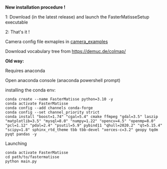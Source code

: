 **New installation procedure !** 

1: Download (in the latest release) and launch the FasterMatisseSetup executable 

2: That's it !

Camera config file exmaples in [camera_examples](camera_examples)

Download vocabulary tree from https://demuc.de/colmap/

**Old way:**

Requires anaconda

Open anaconda console (anaconda powershell prompt)

installing the conda env:

    conda create --name FasterMatisse python=3.10 -y
    conda activate FasterMatisse
    conda config --add channels conda-forge
    conda config --set channel_priority strict
    conda install "boost=1.74" "cgal=5.4" cmake ffmpeg "gdal=3.5" laszip "matplotlib=3.5" "mysql=8.0" "numpy=1.22" "opencv=4.5" "openmp=8.0" "pcl=1.12" "pdal=2.4" "psutil=5.9" pybind11 "qhull=2020.2" "qt=5.15.4" "scipy=1.8" sphinx_rtd_theme tbb tbb-devel "xerces-c=3.2" geopy tqdm pyqt pandas -y

Launching

    conda activate FasterMatisse
    cd path/to/fastermatisse
    python main.py
